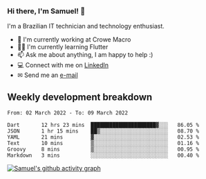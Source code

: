 ### Hi there, I'm Samuel! 👋

I'm a Brazilian IT technician and technology enthusiast.

- 🏢 I'm currently working at Crowe Macro
- 👨‍💻 I'm currently learning Flutter
- 📫 Ask me about anything, I am happy to help :)
- 💻 Connect with me on [LinkedIn](https://www.linkedin.com/in/samuel-s-marques/)
- ✉ Send me an [e-mail](mailto:samuel.s.marques@protonmail.com)

## Weekly development breakdown
<!--START_SECTION:waka-->

```text
From: 02 March 2022 - To: 09 March 2022

Dart       12 hrs 23 mins  █████████████████████▓░░░   86.05 %
JSON       1 hr 15 mins    ██▒░░░░░░░░░░░░░░░░░░░░░░   08.70 %
YAML       21 mins         ▓░░░░░░░░░░░░░░░░░░░░░░░░   02.53 %
Text       10 mins         ▒░░░░░░░░░░░░░░░░░░░░░░░░   01.16 %
Groovy     8 mins          ▒░░░░░░░░░░░░░░░░░░░░░░░░   00.95 %
Markdown   3 mins          ░░░░░░░░░░░░░░░░░░░░░░░░░   00.40 %
```

<!--END_SECTION:waka-->

[![Samuel's github activity graph](https://activity-graph.herokuapp.com/graph?username=samuel-s-marques&theme=react-dark)](https://github.com/samuel-s-marques)

